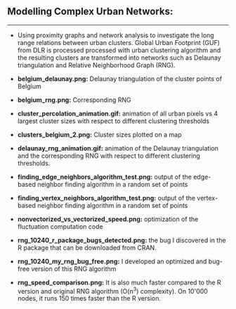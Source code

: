 ## Modelling Complex Urban Networks:
---
* Using proximity graphs and network analysis to investigate the long range relations between urban clusters. Global Urban Footprint (GUF) from DLR is processed processed with urban clustering algorithm and the resulting clusters are transformed into networks such as Delaunay triangulation and Relative Neighborhood Graph (RNG).

* **belgium_delaunay.png:** Delaunay triangulation of the cluster points of Belgium

* **belgium_rng.png:** Corresponding RNG

* **cluster_percolation_animation.gif:** animation of all urban pixels vs 4 largest cluster sizes with respect to different clustering thresholds

* **clusters_belgium_2.png:** Cluster sizes plotted on a map

* **delaunay_rng_animation.gif:** animation of the Delaunay triangulation and the corresponding RNG with respect to different clustering thresholds.

* **finding_edge_neighbors_algorithm_test.png:** output of the edge-based neighbor finding algorithm in a random set of points

* **finding_vertex_neighbors_algorithm_test.png:** output of the vertex-based neighbor finding algorithm in a random set of points

* **nonvectorized_vs_vectorized_speed.png:** optimization of the fluctuation computation code

* **rng_10240_r_package_bugs_detected.png:** the bug I discovered in the R package that can be downloaded from CRAN.

* **rng_10240_my_rng_bug_free.png:**  I developed an optimized and bug-free version of this RNG algorithm

* **rng_speed_comparison.png:** It is also much faster compared to the R version and original RNG algorithm (O(n<sup>3</sup>) complexity). On 10'000 nodes, it runs 150 times faster than the R version.

  
  
  








